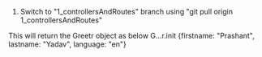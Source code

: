 1) Switch to "1_controllersAndRoutes" branch using "git pull origin 1_controllersAndRoutes"

This will return the Greetr object as below
G…r.init {firstname: "Prashant", lastname: "Yadav", language: "en"}




